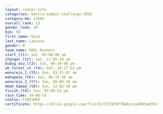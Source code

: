 ```yaml
---
layout: runner-info 
categories: mantra-summit-challenge-2019 
category-km: 116km 
overall_rank: 23
gender_rank: 20
bib: 56
first_name: Nino
last_name: Laksana
gender: M
team_name: KEKL Runners
start_(t1): Sat, 05-00-00 am
changar_(t2): Sat, 11-05-28 am
budug_asu_(t3): Sat, 06-39-00 pm
ub_forest_st_(t4): Sat, 10-27-52 pm
wonorejo_1_(t5): Sun, 03-51-07 am
mahapena_(t6): Sun, 06-25-56 am
wonorejo_2_(t7): Sun, 08-06-26 am
mbah_kamad_(t8): Sun, 12-02-38 pm
finish_(t9): Sun, 03-08-53 pm
race_time: 34-08-53
status: FINISHER
certificate: https-//drive.google.com/file/d/15TI9T0f7N66zzvwU9Dta8YKxYf5sEZQn/view?usp=sharing
---
```

